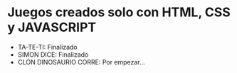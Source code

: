 <h1>Juegos creados solo con HTML, CSS y JAVASCRIPT</h1>
<ul>
  <li>TA-TE-TI: Finalizado</li>
  <li>SIMON DICE: Finalizado</li>
  <li>CLON DINOSAURIO CORRE: Por empezar...</li>
</ul>
